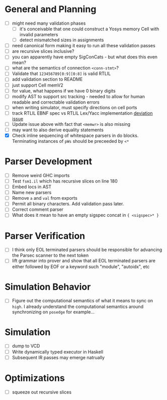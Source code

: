 # General and Planning
 - [ ] might need many validation phases
   - [ ] it's conceivable that one could construct a Yosys memory Cell 
         with invalid parameters
   - [ ] detect mismatched sizes in assignments
 - [ ] need canonical form making it easy to run all these validation 
       passes
 - [ ] are recursive slices inclusive?
 - [ ] you can apparently have empty SigConCats - but what does this
       even mean?
 - [ ] what are the semantics of connection `<conn-stmt>`?
 - [ ] Validate that `123456789[0:9][0:8]` is valid RTLIL
 - [ ] add validation section to README
 - [ ] just support Cell memV2
 - [ ] for value, what happens if we have 0 binary digits
 - [ ] modify AST to support src tracking - needed to allow for human 
       readable and correctable validation errors
 - [ ] when writing simulator, must specify directions on cell ports
 - [ ] track RTLIL EBNF spec vs RTLIL Lex/Yacc implementation
       [deviation issue][deviation-issue]
 - [ ] Update issue above with fact that `<memwr>` is also missing
 - [ ] may want to also derive equality statements
 - [x] Check inline sequencing of whitespace parsers in do blocks.
       Terminating instances of `pWs` should be preceeded by `<*`

# Parser Development
 - [ ] Remove weird GHC imports
 - [ ] Test `fsm1.il` which has recursive slices on line 180
 - [ ] Embed locs in AST
 - [ ] Name new parsers
 - [ ] Remove `a` and `val` from exports
 - [ ] Permit all binary characters. Add validation pass later.
 - [ ] Correct comment parser
 - [ ] What does it mean to have an empty sigspec concat in
       `{ <sigspec>* }`

# Parser Verification
 - [ ] I think only EOL terminated parsers should be responsible 
       for advancing the Parsec scanner to the next token
 - [ ] lift grammar into prover and show that all EOL terminated parsers
       are either followed by EOF or a keyword such "module", "autoidx",
       etc

# Simulation Behavior
 - [ ] Figure out the computational semantics of what it means to
       sync on `high`. I already understand the computational
       semantics around synchronizing on `posedge` for example...

# Simulation
 - [ ] dump to VCD
 - [ ] Write dynamically typed executor in Haskell
 - [ ] Subsequent IR passes may emerge natrually

# Optimizations
 - [ ] squeeze out recursive slices

[deviation-issue]: https://github.com/YosysHQ/yosys/issues/4811